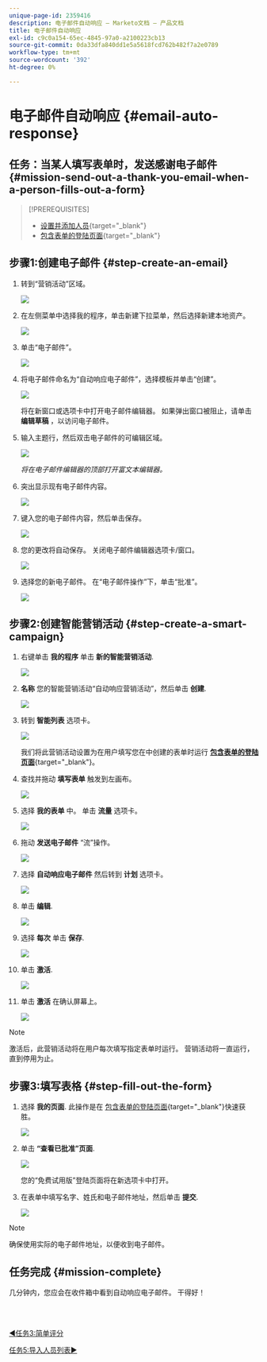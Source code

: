 ```yaml
---
unique-page-id: 2359416
description: 电子邮件自动响应 — Marketo文档 — 产品文档
title: 电子邮件自动响应
exl-id: c9c0a154-65ec-4845-97a0-a2100223cb13
source-git-commit: 0da33dfa840dd1e5a5618fcd762b482f7a2e0789
workflow-type: tm+mt
source-wordcount: '392'
ht-degree: 0%

---
```


# 电子邮件自动响应 {#email-auto-response}

## 任务：当某人填写表单时，发送感谢电子邮件 {#mission-send-out-a-thank-you-email-when-a-person-fills-out-a-form}

>[!PREREQUISITES]
>
>* [设置并添加人员](/help/marketo/getting-started/quick-wins/get-set-up-and-add-a-person.md){target=&quot;_blank&quot;}
>* [包含表单的登陆页面](/help/marketo/getting-started/quick-wins/landing-page-with-a-form.md){target=&quot;_blank&quot;}


## 步骤1:创建电子邮件 {#step-create-an-email}

1. 转到“营销活动”区域。

   ![](assets/one-2.png)

1. 在左侧菜单中选择我的程序，单击新建下拉菜单，然后选择新建本地资产。

   ![](assets/two-3.png)

1. 单击“电子邮件”。

   ![](assets/three-2.png)

1. 将电子邮件命名为“自动响应电子邮件”，选择模板并单击“创建”。

   ![](assets/four-1.png)

   将在新窗口或选项卡中打开电子邮件编辑器。 如果弹出窗口被阻止，请单击 **编辑草稿** ，以访问电子邮件。

1. 输入主题行，然后双击电子邮件的可编辑区域。

   ![](assets/five-2.png)

   _将在电子邮件编辑器的顶部打开富文本编辑器。_

1. 突出显示现有电子邮件内容。

   ![](assets/six-2.png)

1. 键入您的电子邮件内容，然后单击保存。

   ![](assets/seven-2.png)

1. 您的更改将自动保存。 关闭电子邮件编辑器选项卡/窗口。

   ![](assets/eight-1.png)

1. 选择您的新电子邮件。 在“电子邮件操作”下，单击“批准”。

   ![](assets/image2014-9-24-11-3a55-3a16.png)

## 步骤2:创建智能营销活动 {#step-create-a-smart-campaign}

1. 右键单击 **我的程序** 单击 **新的智能营销活动**.

   ![](assets/image2014-9-24-11-3a56-3a13.png)

1. **名称** 您的智能营销活动“自动响应营销活动”，然后单击 **创建**.

   ![](assets/image2014-9-24-11-3a56-3a25.png)

1. 转到 **智能列表** 选项卡。

   ![](assets/image2014-9-24-11-3a56-3a38.png)

   我们将此营销活动设置为在用户填写您在中创建的表单时运行 [**包含表单的登陆页面**](/help/marketo/getting-started/quick-wins/landing-page-with-a-form.md){target=&quot;_blank&quot;}。

1. 查找并拖动 **填写表单** 触发到左画布。

   ![](assets/image2014-9-24-11-3a57-3a18.png)

1. 选择 **我的表单** 中。 单击 **流量** 选项卡。

   ![](assets/image2014-9-24-11-3a57-3a29.png)

1. 拖动 **发送电子邮件** “流”操作。

   ![](assets/image2014-9-24-11-3a57-3a41.png)

1. 选择 **自动响应电子邮件** 然后转到 **计划** 选项卡。

   ![](assets/image2014-9-24-11-3a57-3a53.png)

1. 单击 **编辑**.

   ![](assets/8.png)

1. 选择 **每次** 单击 **保存**.

   ![](assets/9.png)

1. 单击 **激活**.

   ![](assets/10.png)

1. 单击 **激活** 在确认屏幕上。

   ![](assets/11.png)

>[!NOTE]
>
>激活后，此营销活动将在用户每次填写指定表单时运行。 营销活动将一直运行，直到停用为止。

## 步骤3:填写表格 {#step-fill-out-the-form}

1. 选择 **我的页面**. 此操作是在 [包含表单的登陆页面](/help/marketo/getting-started/quick-wins/landing-page-with-a-form.md){target=&quot;_blank&quot;}快速获胜。

   ![](assets/image2014-9-24-12-3a0-3a8.png)

1. 单击 **“查看已批准”页面**.

   ![](assets/image2014-9-24-12-3a0-3a18.png)

   您的“免费试用版”登陆页面将在新选项卡中打开。

1. 在表单中填写名字、姓氏和电子邮件地址，然后单击 **提交**.

   ![](assets/image2014-9-24-12-3a0-3a28.png)

>[!NOTE]
>
>确保使用实际的电子邮件地址，以便收到电子邮件。

## 任务完成 {#mission-complete}

几分钟内，您应会在收件箱中看到自动响应电子邮件。 干得好！

<br> 

[◄任务3:简单评分](/help/marketo/getting-started/quick-wins/simple-scoring.md)

[任务5:导入人员列表►](/help/marketo/getting-started/quick-wins/import-a-list-of-people.md)
